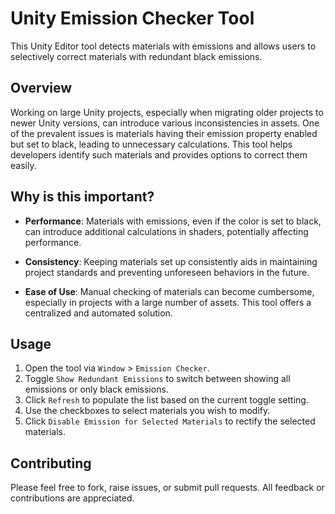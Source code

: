 # Unity Emission Checker Tool

This Unity Editor tool detects materials with emissions and allows users to selectively correct materials with redundant black emissions.

## Overview

Working on large Unity projects, especially when migrating older projects to newer Unity versions, can introduce various inconsistencies in assets. One of the prevalent issues is materials having their emission property enabled but set to black, leading to unnecessary calculations. This tool helps developers identify such materials and provides options to correct them easily.

## Why is this important?

- **Performance**: Materials with emissions, even if the color is set to black, can introduce additional calculations in shaders, potentially affecting performance.
  
- **Consistency**: Keeping materials set up consistently aids in maintaining project standards and preventing unforeseen behaviors in the future.

- **Ease of Use**: Manual checking of materials can become cumbersome, especially in projects with a large number of assets. This tool offers a centralized and automated solution.

## Usage

1. Open the tool via `Window` > `Emission Checker`.
2. Toggle `Show Redundant Emissions` to switch between showing all emissions or only black emissions.
3. Click `Refresh` to populate the list based on the current toggle setting.
4. Use the checkboxes to select materials you wish to modify.
5. Click `Disable Emission for Selected Materials` to rectify the selected materials.

## Contributing

Please feel free to fork, raise issues, or submit pull requests. All feedback or contributions are appreciated.

